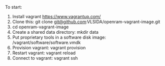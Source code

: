 To start:
1) Install vagrant https://www.vagrantup.com/
2) Clone this: git clone  git@github.com:VLSIDA/openram-vagrant-image.git
3) cd openram-vagrant-image
4) Create a shared data directory: 
mkdir data
5) Put proprietary tools in a software disk image:
/vagrant/software/software.vmdk
6) Provision vagrant:
vagrant provision
7) Restart vagrant:
vagrant reload
8) Connect to vagrant:
vagrant ssh


